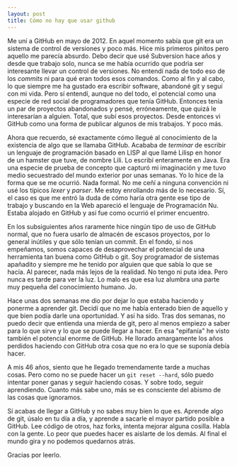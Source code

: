 ```yaml
---
layout: post
title: Cómo no hay que usar github
---
```


Me uní a GitHub en mayo de 2012. En aquel momento sabía que git era un sistema de control de versiones y poco más. Hice mis primeros pinitos pero aquello me parecía absurdo. Debo decir que usé Subversion hace años y desde que trabajo solo, nunca se me había ocurrido que podrìa ser interesante llevar un control de versiones. No entendí nada de todo eso de los *commits* ni para qué eran todos esos comandos. Como al fin y al cabo, lo que siempre me ha gustado era escribir software, abandoné git y seguí con mi vida. Pero sí entendí, aunque no del todo, el potencial como una especie de red social de programadores que tenía GitHub. Entonces tenía un par de proyectos abandonados y pensé, erróneamente, que quizá le interesarían a alguien. Total, que subí esos proyectos. Desde entonces vi GitHub como una forma de publicar algunos de mis trabajos. Y poco más.

Ahora que recuerdo, sé exactamente cómo llegué al conocimiento de la existencia de algo que se llamaba GitHub. Acababa de *terminar* de escribir un lenguaje de programación basado en LISP al que llamé Lilisp en honor de un hamster que tuve, de nombre Lili. Lo escribí enteramente en Java. Era una especie de prueba de concepto que capturó mi imaginación y me tuvo medio secuestrado del mundo exterior por unas semanas. Yo lo hice de la forma que se me ocurrió. Nada formal. No me ceñí a ninguna convención ni usé los típicos *lexer* y *parser*. Me estoy enrollando más de lo necesario. Sí, el caso es que me entró la duda de cómo haría otra gente ese tipo de trabajo y buscando en la Web apareció el lenguaje de Programación Nu. Estaba alojado en GitHub y así fue como ocurrió el primer encuentro.

En los subsiguientes años raramente hice ningún tipo de uso de GitHub normal, que no fuera usarlo de almacén de escasos proyectos, por lo general inútiles y que sólo tenían un commit. En el fondo, si nos empeñamos, somos capaces de desaprovechar el potencial de una herramienta tan buena como GitHub o git. Soy programador de sistemas apañadito y siempre me he tenido por alguien que que sabía lo que se hacía. Al parecer, nada más lejos de la realidad. No tengo ni puta idea. Pero nunca es tarde para ver la luz. Lo malo es que esa luz alumbra una parte muy pequeña del conocimiento humano. Jo.

Hace unas dos semanas me dio por dejar lo que estaba haciendo y ponerme a aprender git. Decidí que no me había enterado bien de aquello y que bien podía darle una oportunidad. Y así ha sido. Tras dos semanas, no puedo decir que entienda una mierda de git, pero al menos empiezo a saber para lo que sirve y lo que se puede llegar a hacer. En esa "epifanía" he visto también el potencial enorme de GitHub. He llorado amargamente los años perdidos haciendo con GitHub otra cosa que no era lo que se suponía debía hacer.

A mis 46 años, siento que he llegado tremendamente tarde a muchas cosas. Pero como no se puede hacer un ```git reset --hard```, sólo puedo intentar poner ganas y seguir haciendo cosas. Y sobre todo, seguir aprendiendo. Cuanto más sabe uno, más se es consciente del abismo de las cosas que ignoramos.

Sí acabas de llegar a GitHub y no sabes muy bien lo que es. Aprende algo de git, úsalo en tu día a día, y aprende a sacarle el mayor partido posible a GitHub. Lee código de otros, haz forks, intenta mejorar alguna cosilla. Habla con la gente. Lo peor que puedes hacer es aislarte de los demás. Al final el mundo gira y no podemos quedarnos atrás.

Gracias por leerlo.

